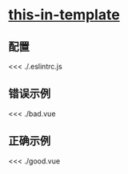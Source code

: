 
# [this-in-template](https://eslint.vuejs.org/rules/this-in-template.html)

## 配置

<<< ./.eslintrc.js

## 错误示例

<<< ./bad.vue

## 正确示例

<<< ./good.vue
        